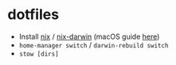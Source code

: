 dotfiles
========

- Install [nix](https://nixos.org) / [nix-darwin](https://github.com/LnL7/nix-darwin) (macOS guide [here](https://wickedchicken.github.io/post/macos-nix-setup/))
- `home-manager switch` / `darwin-rebuild switch`
- `stow [dirs]`
